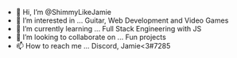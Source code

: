 - 👋 Hi, I’m @ShimmyLikeJamie
- 👀 I’m interested in ... Guitar, Web Development and Video Games
- 🌱 I’m currently learning ... Full Stack Engineering with JS
- 💞️ I’m looking to collaborate on ... Fun projects
- 📫 How to reach me ... Discord, Jamie<3#7285

<!---
ShimmyLikeJamie/ShimmyLikeJamie is a ✨ special ✨ repository because its `README.md` (this file) appears on your GitHub profile.
You can click the Preview link to take a look at your changes.
--->
